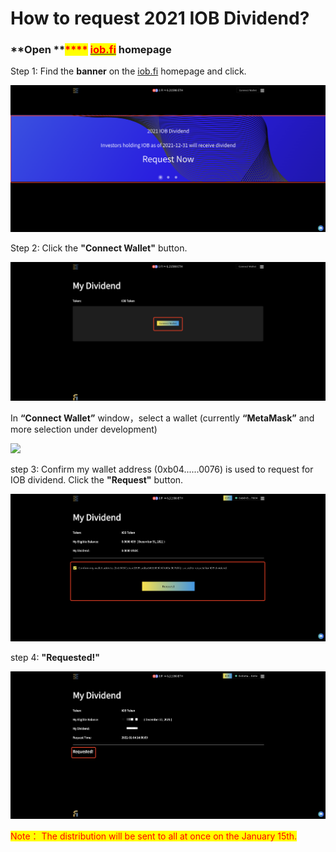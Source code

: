 # How to request 2021 IOB Dividend?

### **Open **<mark style="color:red;">****</mark> [<mark style="color:red;">**iob.fi**</mark>](https://iob.fi) **homepage**

Step 1: Find the **banner** on the [iob.fi](https://iob.fi) homepage and click.&#x20;

![](../.gitbook/assets/WechatIMG3.png)

Step 2: Click the **"Connect Wallet"** button.

![](../.gitbook/assets/WX20220105-150257@2x.png)

In **“Connect Wallet”** window，select a wallet (currently **“MetaMask”** and more selection under development)

![](../.gitbook/assets/%E5%9B%BE%E7%89%87.png)

step 3:  Confirm my wallet address (0xb04......0076) is used to request for IOB dividend. Click the **"Request"** button.

![](../.gitbook/assets/WX20220105-151322@2x.png)

step 4:  **"Requested!"**&#x20;

![The distribution will be sent to all at once on the January 15th.](<../.gitbook/assets/1641367146742 (1).jpg>)

<mark style="color:red;">Note： The distribution will be sent to all at once on the January 15th.</mark>
